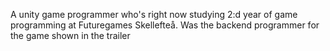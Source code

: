 A unity game programmer who's right now studying 2:d year of game programming at Futuregames Skellefteå.
Was the backend programmer for the game shown in the trailer
